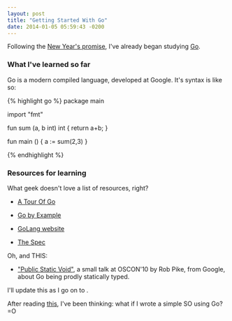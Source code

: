 ```yaml
---
layout: post
title: "Getting Started With Go"
date: 2014-01-05 05:59:43 -0200
---
```


Following the [New Year's promise](/blog/2014/01/01/first/),
I've already began studying [Go](http://golang.org).


### What I've learned so far

Go is a modern compiled language, developed at Google.
It's syntax is like so:

{% highlight go %}
package main

import "fmt"

fun sum (a, b int) int {
	return a+b;
}

fun main () {
	a := sum(2,3)
}

{% endhighlight %}

### Resources for learning

What geek doesn't love a list of resources, right?

- [A Tour Of Go](http://tour.golang.org/)

- [Go by Example](https://gobyexample.com/)

- [GoLang website](http://golang.org)

- [The Spec](http://golang.org/ref/spec)

Oh, and THIS:

- ["Public Static Void"](http://www.youtube.com/watch?v=5kj5ApnhPAE), a small
talk at OSCON'10 by Rob Pike, from Google, about Go being prodly statically
typed.

I'll update this as I go on to .

After reading [this](http://jvns.ca/blog/2014/01/04/4-paths-to-being-a-kernel-hacker/),
I've been thinking: what if I wrote a simple SO using Go? =O
